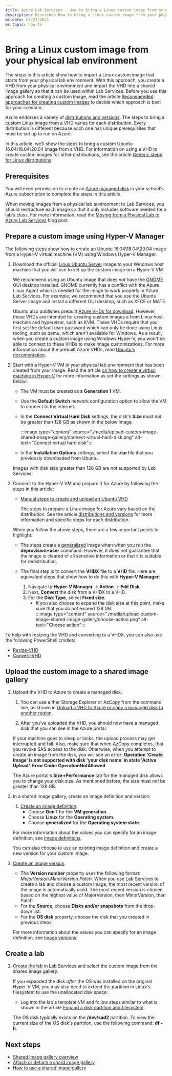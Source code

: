 ```yaml
---
title: Azure Lab Services - How to bring a Linux custom image from your physical lab environment
description: Describes how to bring a Linux custom image from your physical lab environment.
ms.date: 07/27/2021
ms.topic: how-to
---
```


# Bring a Linux custom image from your physical lab environment

The steps in this article show how to import a Linux custom image that starts from your physical lab environment.  With this approach, you create a VHD from your physical environment and import the VHD into a shared image gallery so that it can be used within Lab Services.  Before you use this approach for creating a custom image, read the article [Recommended approaches for creating custom images](approaches-for-custom-image-creation.md) to decide which approach is best for your scenario.

Azure endorses a variety of [distributions and versions](../virtual-machines/linux/endorsed-distros.md#supported-distributions-and-versions).  The steps to bring a custom Linux image from a VHD varies for each distribution.  Every distribution is different because each one has unique prerequisites that must be set up to run on Azure.

In this article, we’ll show the steps to bring a custom Ubuntu 16.04\18.04\20.04 image from a VHD.  For information on using a VHD to create custom images for other distributions, see the article [Generic steps for Linux distributions](../virtual-machines/linux/create-upload-generic.md).

## Prerequisites

You will need permission to create an [Azure managed disk](../virtual-machines/managed-disks-overview.md) in your school's Azure subscription to complete the steps in this article.

When moving images from a physical lab environment to Lab Services, you should restructure each image so that it only includes software needed for a lab's class.  For more information, read the [Moving from a Physical Lab to Azure Lab Services](https://techcommunity.microsoft.com/t5/azure-lab-services/moving-from-a-physical-lab-to-azure-lab-services/ba-p/1654931) blog post.

## Prepare a custom image using Hyper-V Manager

The following steps show how to create an Ubuntu 16.04\18.04\20.04 image from a Hyper-V virtual machine (VM) using Windows Hyper-V Manager.

1.	Download the official [Linux Ubuntu Server](https://ubuntu.com/server/docs) image to your Windows host machine that you will use to set up the custom image on a Hyper-V VM.

    We recommend using an Ubuntu image that does *not* have the [GNOME](https://www.gnome.org/) GUI desktop installed.  GNOME currently has a conflict with the Azure Linux Agent which is needed for the image to work properly in Azure Lab Services.  For example, we recommend that you use the Ubuntu Server image and install a different GUI desktop, such as XFCE or MATE.

    Ubuntu also publishes prebuilt [Azure VHDs for download](https://cloud-images.ubuntu.com/).  However, these VHDs are intended for creating custom images a from Linux host machine and hypervisor, such as KVM.  These VHDs require that you first set the default user password which can only be done using Linux tooling, such as qemu, which aren't available for Windows.  As a result, when you create a custom image using Windows Hyper-V, you won't be able to connect to these VHDs to make image customizations.  For more information about the prebuilt Azure VHDs, read [Ubuntu's documentation](https://help.ubuntu.com/community/UEC/Images?_ga=2.114783623.1858181609.1624392241-1226151842.1623682781#QEMU_invocation).

1.  Start with a Hyper-V VM in your physical lab environment that has been created from your image.  Read the article [on how to create a virtual machine in Hyper-V](/windows-server/virtualization/hyper-v/get-started/create-a-virtual-machine-in-hyper-v) for more information as set the settings as shown below:
    -   The VM must be created as a **Generation 1** VM.
    -   Use the **Default Switch** network configuration option to allow the VM to connect to the internet.
    -   In the **Connect Virtual Hard Disk** settings, the disk's **Size** must *not* be greater than 128 GB as shown in the below image.
       
        :::image type="content" source="./media/upload-custom-image-shared-image-gallery/connect-virtual-hard-disk.png" alt-text="Connect virtual hard disk":::

    - In the **Installation Options** settings, select the **.iso** file that you previously downloaded from Ubuntu.

    Images with disk size greater than 128 GB are *not* supported by Lab Services.

1.  Connect to the Hyper-V VM and prepare it for Azure by following the steps in this article:
    -   [Manual steps to create and upload an Ubuntu VHD](../virtual-machines/linux/create-upload-ubuntu.md#manual-steps)

        The steps to prepare a Linux image for Azure vary based on the distribution.  See the article [distributions and versions](../virtual-machines/linux/endorsed-distros.md#supported-distributions-and-versions) for more information and specific steps for each distribution.

    When you follow the above steps, there are a few important points to highlight:
    -   The steps create a [generalized](../virtual-machines/shared-image-galleries.md#generalized-and-specialized-images) image when when you run the **deprovision+user** command.  However, it does not guarantee that the image is cleared of all sensitive information or that it is suitable for redistribution.
    -   The final step is to convert the **VHDX** file to a **VHD** file.  Here are equivalent steps that show how to do this with **Hyper-V Manager**:
        
        1.  Navigate to **Hyper-V Manager** -> **Action** -> **Edit Disk**.
        1.  Next, **Convert** the disk from a VHDX to a VHD.
        1.  For the **Disk Type**, select **Fixed size**.
            - If you also choose to expand the disk size at this point, make sure that you do *not* exceed 128 GB.        
            :::image type="content" source="./media/upload-custom-image-shared-image-gallery/choose-action.png" alt-text="Choose action":::

To help with resizing the VHD and converting to a VHDX, you can also use the following PowerShell cmdlets:
- [Resize-VHD](/powershell/module/hyper-v/resize-vhd?view=windowsserver2019-ps)
- [Convert-VHD](/powershell/module/hyper-v/convert-vhd?view=windowsserver2019-ps)

## Upload the custom image to a shared image gallery

1. Upload the VHD to Azure to create a managed disk.
    1. You can use either Storage Explorer or AzCopy from the command line, as shown in [Upload a VHD to Azure or copy a managed disk to another region](../virtual-machines/windows/disks-upload-vhd-to-managed-disk-powershell.md).        

    1. After you've uploaded the VHD, you should now have a managed disk that you can see in the Azure portal. 
    
    If your machine goes to sleep or locks, the upload process may get interrupted and fail.  Also, make sure that when AzCopy completes, that you revoke SAS access to the disk.  Otherwise, when you attempt to create an image from the disk, you will see an error: **Operation 'Create Image' is not supported with disk 'your disk name' in state 'Active Upload'.  Error Code: OperationNotAllowed**
    
    The Azure portal's **Size+Performance** tab for the managed disk allows you to change your disk size. As mentioned before, the size must *not* be greater than 128 GB.

1. In a shared image gallery, create an image definition and version:
    1. [Create an image definition](../virtual-machines/windows/shared-images-portal.md#create-an-image-definition).  
        - Choose **Gen 1** for the **VM generation**.
        - Choose **Linux** for the **Operating system**.
        - Choose **generalized** for the **Operating system state**.
     
    For more information about the values you can specify for an image definition, see [Image definitions](../virtual-machines/shared-image-galleries.md#image-definitions). 
    
    You can also choose to use an existing image definition and create a new version for your custom image.
    
1. [Create an image version](../virtual-machines/windows/shared-images-portal.md#create-an-image-version).
    - The **Version number** property uses the following format: *MajorVersion.MinorVersion.Patch*.   When you use Lab Services to create a lab and choose a custom image, the most recent version of the image is automatically used.  The most recent version is chosen based on the highest value of MajorVersion, then MinorVersion, then Patch.
    - For the **Source**, choose **Disks and/or snapshots** from the drop-down list.
    - For the **OS disk** property, choose the disk that you created in previous steps.
    
    For more information about the values you can specify for an image definition, see [Image versions](../virtual-machines/shared-image-galleries.md#image-versions).

## Create a lab
   
1. [Create the lab](tutorial-setup-classroom-lab.md) in Lab Services and select the custom image from the shared image gallery.

    If you expanded the disk *after* the OS was installed on the original Hyper-V VM, you may also need to extend the partition in Linux's filesystem to use the unallocated disk space:
    -   Log into the lab's template VM and follow steps similar to what is shown in the article [Expand a disk partition and filesystem](../virtual-machines/linux/expand-disks.md#expand-a-disk-partition-and-filesystem).  
    
    The OS disk typically exists on the **/dev/sad2** partition.  To view the current size of the OS disk's partition, use the following command: **df -h**.
    
## Next steps

* [Shared image gallery overview](../virtual-machines/shared-image-galleries.md)
* [Attach or detach a shard image gallery](how-to-attach-detach-shared-image-gallery.md)
* [How to use a shared image gallery](how-to-use-shared-image-gallery.md)